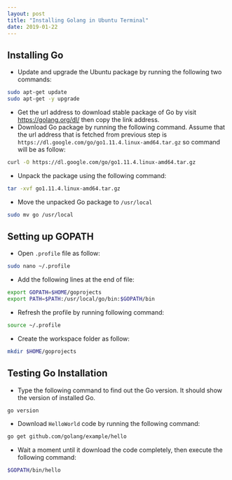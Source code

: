 ```yaml
---
layout: post
title: "Installing Golang in Ubuntu Terminal"
date: 2019-01-22
---
```


## Installing Go

* Update and upgrade the Ubuntu package by running the following two commands:
```bash
sudo apt-get update
sudo apt-get -y upgrade
```
* Get the url address to download stable package of Go by visit <https://golang.org/dl/> then copy the link address.
* Download Go package by running the following command. Assume that the url address that is fetched from previous step is `https://dl.google.com/go/go1.11.4.linux-amd64.tar.gz` so command will be as follow:
```bash
curl -O https://dl.google.com/go/go1.11.4.linux-amd64.tar.gz
```
* Unpack the package using the following command:
```bash
tar -xvf go1.11.4.linux-amd64.tar.gz
```
* Move the unpacked Go package to `/usr/local`
```bash
sudo mv go /usr/local
```

## Setting up GOPATH

* Open ``.profile`` file as follow:
```bash
sudo nano ~/.profile
```
* Add the following lines at the end of file:
```bash
export GOPATH=$HOME/goprojects
export PATH=$PATH:/usr/local/go/bin:$GOPATH/bin
```
* Refresh the profile by running following command:
```bash
source ~/.profile
```
* Create the workspace folder as follow:
```bash
mkdir $HOME/goprojects
```

## Testing Go Installation

* Type the following command to find out the Go version. It should show the version of installed Go.
```bash
go version
```
* Download ``HelloWorld`` code by running the following command:
```bash
go get github.com/golang/example/hello
```
* Wait a moment until it download the code completely, then execute the following command:
```bash
$GOPATH/bin/hello
```